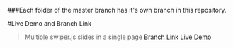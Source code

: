 ###Each folder of the master branch has it's own branch in this repository. 

#Live Demo and Branch Link

> Multiple swiper.js slides in a single page
[Branch Link](www.facebook.com)
[Live Demo](www.facebook.com)

